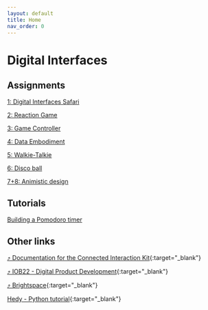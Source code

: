 ```yaml
---
layout: default
title: Home
nav_order: 0
---
```


# Digital Interfaces

## Assignments
[1: Digital Interfaces Safari](assignments/01-digital-interface-safari/index)

[2: Reaction Game](assignments/02-reaction-game/index)

[3: Game Controller](assignments/03-game-controller/index)

[4: Data Embodiment](assignments/04-data-embodiment/index)

[5: Walkie-Talkie](assignments/05-walkie-talkie/index)

[6: Disco ball](assignments/06-disco-ball/index)

[7+8: Animistic design](assignments/07+08-animistic-design/index.md)

## Tutorials
[Building a Pomodoro timer](tutorials/02-pomodoro/index)

## Other links
[⤴ Documentation for the Connected Interaction Kit](https://id-studiolab.github.io/Connected-Interaction-Kit/){:target="_blank"}

[⤴ IOB22 - Digital Product Development](https://datacentricdesign.github.io/iob22/){:target="_blank"}

[⤴ Brightspace](https://brightspace.tudelft.nl/d2l/home/681612){:target="_blank"}

[Hedy - Python tutorial](https://hedy.org/){:target="_blank"}
